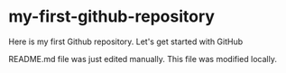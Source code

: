 # my-first-github-repository
Here is my first Github repository. Let's get started with GitHub

README.md file was just edited manually. This file was modified locally.
